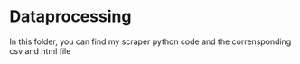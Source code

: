 # Dataprocessing
In this folder, you can find my scraper python code and the corrensponding csv and html file
